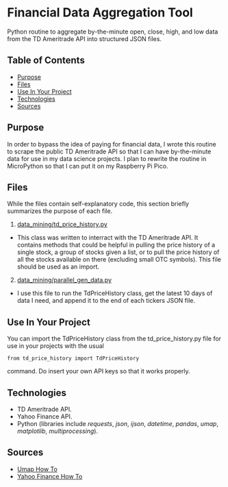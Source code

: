 # Financial Data Aggregation Tool
Python routine to aggregate by-the-minute open, close, high, and low data from the TD Ameritrade API into structured JSON files.

## Table of Contents
* [Purpose](https://github.com/mglush/data-aggregation/edit/main/README.md#purpose)
* [Files](https://github.com/mglush/data-aggregation/edit/main/README.md#files)
* [Use In Your Project](https://github.com/mglush/data-aggregation/edit/main/README.md#use-in-your-project)
* [Technologies](https://github.com/mglush/data-aggregation/edit/main/README.mdtechnologies)
* [Sources](https://github.com/mglush/data-aggregation/edit/main/README.md#sources)

## Purpose
In order to bypass the idea of paying for financial data, I wrote this routine to scrape the public TD Ameritrade API so that I can have by-the-minute data for use in my data science projects. I plan to rewrite the routine in MicroPython so that I can put it on my Raspberry Pi Pico.

## Files
While the files contain self-explanatory code, this section briefly summarizes the purpose of each file.
1. [data_mining/td_price_history.py](https://github.com/data-aggregation/blob/main/td_price_history.py)
* This class was written to interract with the TD Ameritrade API. It contains methods that could be helpful in pulling the price history of a single stock, a group of stocks given a list, or to pull the price history of all the stocks available on there (excluding small OTC symbols). This file should be used as an import.
2. [data_mining/parallel_gen_data.py](https://github.com/data-aggregation/blob/main/parallel_gen_data.py)
* I use this file to run the TdPriceHistory class, get the latest 10 days of data I need, and append it to the end of each tickers JSON file.

## Use In Your Project
You can import the TdPriceHistory class from the td_price_history.py file for use in your projects with the usual
```
from td_price_history import TdPriceHistory
```
command. Do insert your own API keys so that it works properly.

## Technologies
* TD Ameritrade API.
* Yahoo Finance API.
* Python (libraries include *requests*, *json*, *ijson*, *datetime*, *pandas*, *umap*, *matplotlib*, *multiprocessing*).

## Sources
* [Umap How To](https://umap-learn.readthedocs.io/en/latest/index.html)
* [Yahoo Finance How To](https://levelup.gitconnected.com/how-to-get-all-stock-symbols-a73925c16a1b)
